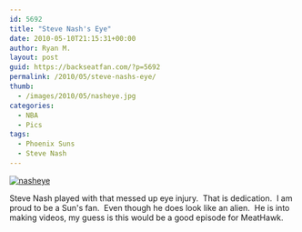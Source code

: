 ```yaml
---
id: 5692
title: "Steve Nash's Eye"
date: 2010-05-10T21:15:31+00:00
author: Ryan M.
layout: post
guid: https://backseatfan.com/?p=5692
permalink: /2010/05/steve-nashs-eye/
thumb:
  - /images/2010/05/nasheye.jpg
categories:
  - NBA
  - Pics
tags:
  - Phoenix Suns
  - Steve Nash
---
```


<div class="entry">
  <p>
    <a href="/images/2010/05/nasheye.jpg"><img class="aligncenter size-full wp-image-5693" title="nasheye" src="/images/2010/05/nasheye.jpg" alt="nasheye" width="500" height="563" srcset="/images/2010/05/nasheye.jpg 500w, /images/2010/05/nasheye-266x300.jpg 266w" sizes="(max-width: 500px) 100vw, 500px" /></a>
  </p>

  <p>
    Steve Nash played with that messed up eye injury.  That is dedication.  I am proud to be a Sun's fan.  Even though he does look like an alien.  He is into making videos, my guess is this would be a good episode for MeatHawk.
  </p>
</div>
